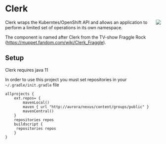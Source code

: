 # Clerk
<img align="right" src="https://vignette.wikia.nocookie.net/muppet/images/f/fc/Clerkfraggle.jpg/revision/latest?cb=20060727223537">

Clerk wraps the Kuberntes/OpenShift API and allows an application to perform a limited set of operations in its own namespace.

The component is named after Clerk from the TV-show Fraggle Rock (https://muppet.fandom.com/wiki/Clerk_Fraggle).

## Setup

Clerk requires java 11

In order to use this project you must set repositories in your `~/.gradle/init.gradle` file

    allprojects {
        ext.repos= {
            mavenLocal()
            maven { url "http://aurora/nexus/content/groups/public" }
            mavenCentral()
        }
        repositories repos
        buildscript {
         repositories repos
        }
    }

